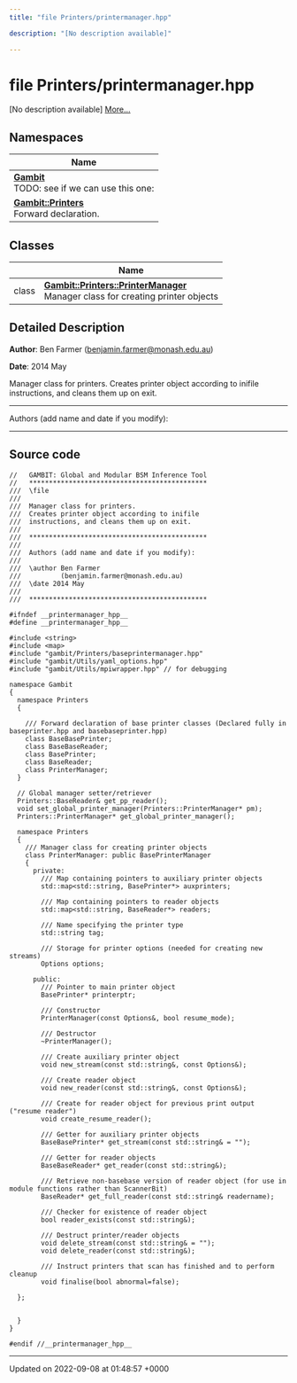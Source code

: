 ```yaml
---
title: "file Printers/printermanager.hpp"

description: "[No description available]"

---
```


# file Printers/printermanager.hpp

[No description available] [More...](#detailed-description)

## Namespaces

| Name           |
| -------------- |
| **[Gambit](/documentation/code/namespaces/namespacegambit/)** <br>TODO: see if we can use this one:  |
| **[Gambit::Printers](/documentation/code/namespaces/namespacegambit_1_1printers/)** <br>Forward declaration.  |

## Classes

|                | Name           |
| -------------- | -------------- |
| class | **[Gambit::Printers::PrinterManager](/documentation/code/classes/classgambit_1_1printers_1_1printermanager/)** <br>Manager class for creating printer objects  |

## Detailed Description


**Author**: Ben Farmer ([benjamin.farmer@monash.edu.au](mailto:benjamin.farmer@monash.edu.au)) 

**Date**: 2014 May

Manager class for printers. Creates printer object according to inifile instructions, and cleans them up on exit.



------------------

Authors (add name and date if you modify):



------------------




## Source code

```
//   GAMBIT: Global and Modular BSM Inference Tool
//   *********************************************
///  \file
///
///  Manager class for printers.
///  Creates printer object according to inifile
///  instructions, and cleans them up on exit.
///
///  *********************************************
///
///  Authors (add name and date if you modify):
///   
///  \author Ben Farmer
///          (benjamin.farmer@monash.edu.au)
///  \date 2014 May
///
///  *********************************************

#ifndef __printermanager_hpp__
#define __printermanager_hpp__

#include <string>
#include <map>
#include "gambit/Printers/baseprintermanager.hpp"
#include "gambit/Utils/yaml_options.hpp"
#include "gambit/Utils/mpiwrapper.hpp" // for debugging

namespace Gambit
{
  namespace Printers 
  {

    /// Forward declaration of base printer classes (Declared fully in baseprinter.hpp and basebaseprinter.hpp)
    class BaseBasePrinter; 
    class BaseBaseReader; 
    class BasePrinter; 
    class BaseReader;
    class PrinterManager;
  }

  // Global manager setter/retriever
  Printers::BaseReader& get_pp_reader();
  void set_global_printer_manager(Printers::PrinterManager* pm);
  Printers::PrinterManager* get_global_printer_manager();

  namespace Printers
  {
    /// Manager class for creating printer objects  
    class PrinterManager: public BasePrinterManager
    {
      private:
        /// Map containing pointers to auxiliary printer objects
        std::map<std::string, BasePrinter*> auxprinters;

        /// Map containing pointers to reader objects
        std::map<std::string, BaseReader*> readers;

        /// Name specifying the printer type
        std::string tag;
    
        /// Storage for printer options (needed for creating new streams)
        Options options;

      public:
        /// Pointer to main printer object 
        BasePrinter* printerptr;

        /// Constructor
        PrinterManager(const Options&, bool resume_mode);
  
        /// Destructor
        ~PrinterManager();

        /// Create auxiliary printer object
        void new_stream(const std::string&, const Options&);

        /// Create reader object
        void new_reader(const std::string&, const Options&);

        /// Create for reader object for previous print output ("resume reader")
        void create_resume_reader();

        /// Getter for auxiliary printer objects
        BaseBasePrinter* get_stream(const std::string& = "");
  
        /// Getter for reader objects
        BaseBaseReader* get_reader(const std::string&);

        /// Retrieve non-basebase version of reader object (for use in module functions rather than ScannerBit)
        BaseReader* get_full_reader(const std::string& readername);
 
        /// Checker for existence of reader object
        bool reader_exists(const std::string&);
         
        /// Destruct printer/reader objects
        void delete_stream(const std::string& = "");
        void delete_reader(const std::string&);
 
        /// Instruct printers that scan has finished and to perform cleanup
        void finalise(bool abnormal=false);

  };


  }
}

#endif //__printermanager_hpp__
```


-------------------------------

Updated on 2022-09-08 at 01:48:57 +0000
